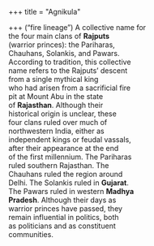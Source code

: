 +++
title = "Agnikula"

+++
(“fire lineage”) A collective name for  
the four main clans of **Rajputs**  
(warrior princes): the Pariharas,  
Chauhans, Solankis, and Pawars.  
According to tradition, this collective  
name refers to the Rajputs’ descent  
from a single mythical king  
who had arisen from a sacrificial fire  
pit at Mount Abu in the state  
of **Rajasthan**. Although their  
historical origin is unclear, these  
four clans ruled over much of  
northwestern India, either as  
independent kings or feudal vassals,  
after their appearance at the end  
of the first millennium. The Pariharas  
ruled southern Rajasthan. The  
Chauhans ruled the region around  
Delhi. The Solankis ruled in **Gujarat**.  
The Pawars ruled in western **Madhya**  
**Pradesh**. Although their days as  
warrior princes have passed, they  
remain influential in politics, both  
as politicians and as constituent  
communities.